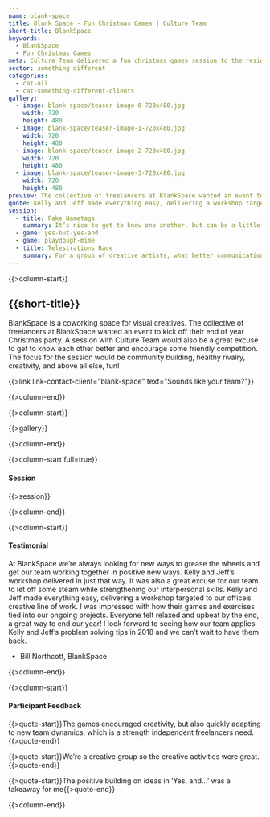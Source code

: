 ```yaml
---
name: blank-space
title: Blank Space - Fun Christmas Games | Culture Team
short-title: BlankSpace
keywords: 
  - BlankSpace
  - Fun Christmas Games
meta: Culture Team delivered a fun christmas games session to the residents at BlankSpace co-working hub. Read more about their experience & book your office party now!
sector: something different
categories:
  - cat-all
  - cat-something-different-clients
gallery:
  - image: blank-space/teaser-image-0-720x480.jpg
    width: 720
    height: 480
  - image: blank-space/teaser-image-1-720x480.jpg
    width: 720
    height: 480
  - image: blank-space/teaser-image-2-720x480.jpg
    width: 720
    height: 480
  - image: blank-space/teaser-image-3-720x480.jpg
    width: 720
    height: 480
preview: The collective of freelancers at BlankSpace wanted an event to kick off their end of year Christmas party. A session with Culture Team would also be a great excuse to get to know each other better and encourage some friendly competition.
quote: Kelly and Jeff made everything easy, delivering a workshop targeted to our office’s creative line of work. I was impressed with how their games and exercises tied into our ongoing projects.
session:
  - title: Fake Nametags
    summary: It’s nice to get to know one another, but can be a little awkward when you feel like you should already know someone’s name. In this game, we give participants the opportunity to introduce themselves - or - the fictional character they’ve decided to be today. It’s a lighthearted way to give everyone in the room a name and a voice.
  - game: yes-but-yes-and
  - game: playdough-mime
  - title: Telestrations Race
    summary: For a group of creative artists, what better communication challenge than speed drawing?
---
```

{{>column-start}}

## {{short-title}}

BlankSpace is a coworking space for visual creatives. The collective of freelancers at BlankSpace wanted an event to kick off their end of year Christmas party. A session with Culture Team would also be a great excuse to get to know each other better and encourage some friendly competition. The focus for the session would be community building, healthy rivalry, creativity, and above all else, fun!

{{>link link-contact-client="blank-space" text="Sounds like your team?"}}

{{>column-end}}

{{>column-start}}

{{>gallery}}

{{>column-end}}

{{>column-start full=true}}

#### Session

{{>session}}

{{>column-end}}

{{>column-start}}

#### Testimonial

At BlankSpace we’re always looking for new ways to grease the wheels and get our team working together in positive new ways. Kelly and Jeff’s workshop delivered in just that way. It was also a great excuse for our team to let off some steam while strengthening our interpersonal skills. Kelly and Jeff made everything easy, delivering a workshop targeted to our office’s creative line of work. I was impressed with how their games and exercises tied into our ongoing projects. Everyone felt relaxed and upbeat by the end, a great way to end our year! I look forward to seeing how our team applies Kelly and Jeff’s problem solving tips in 2018 and we can’t wait to have them back.

* Bill Northcott, BlankSpace

{{>column-end}}

{{>column-start}}

#### Participant Feedback

{{>quote-start}}The games encouraged creativity, but also quickly adapting to new team dynamics, which is a strength independent freelancers need.{{>quote-end}}

{{>quote-start}}We’re a creative group so the creative activities were great.{{>quote-end}}

{{>quote-start}}The positive building on ideas in ‘Yes, and...’ was a takeaway for me{{>quote-end}}

{{>column-end}}